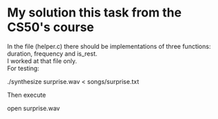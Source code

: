 # My solution this task from the CS50's course
In the file (helper.c) there should be implementations of three functions: duration, frequency and is_rest.  
I worked at that file only.  
For testing:

./synthesize surprise.wav < songs/surprise.txt

Then execute

open surprise.wav

